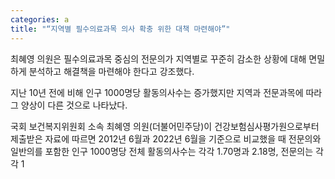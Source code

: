 ```yaml
---
categories: a
title: "“지역별 필수의료과목 의사 확충 위한 대책 마련해야”"
---
```

최혜영 의원은&nbsp;필수의료과목 중심의 전문의가 지역별로 꾸준히 감소한 상황에 대해 면밀하게 분석하고 해결책을 마련해야 한다고 강조했다.



지난 10년 전에 비해 인구 1000명당 활동의사수는 증가했지만 지역과 전문과목에 따라 그 양상이 다른 것으로 나타났다.

국회 보건복지위원회 소속 최혜영 의원(더불어민주당)이 건강보험심사평가원으로부터 제출받은 자료에 따르면 2012년 6월과 2022년 6월을 기준으로 비교했을 때 전문의와 일반의를 포함한 인구 1000명당 전체 활동의사수는 각각 1.70명과 2.18명, 전문의는 각각 1